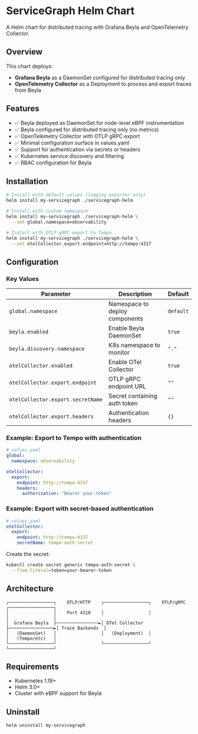 # ServiceGraph Helm Chart

A Helm chart for distributed tracing with Grafana Beyla and OpenTelemetry Collector.

## Overview

This chart deploys:
- **Grafana Beyla** as a DaemonSet configured for distributed tracing only
- **OpenTelemetry Collector** as a Deployment to process and export traces from Beyla

## Features

- ✅ Beyla deployed as DaemonSet for node-level eBPF instrumentation
- ✅ Beyla configured for distributed tracing only (no metrics)
- ✅ OpenTelemetry Collector with OTLP gRPC export
- ✅ Minimal configuration surface in values.yaml
- ✅ Support for authentication via secrets or headers
- ✅ Kubernetes service discovery and filtering
- ✅ RBAC configuration for Beyla

## Installation

```bash
# Install with default values (logging exporter only)
helm install my-servicegraph ./servicegraph-helm

# Install with custom namespace
helm install my-servicegraph ./servicegraph-helm \
  --set global.namespace=observability

# Install with OTLP gRPC export to Tempo
helm install my-servicegraph ./servicegraph-helm \
  --set otelCollector.export.endpoint=http://tempo:4317
```

## Configuration

### Key Values

| Parameter | Description | Default |
|-----------|-------------|---------|
| `global.namespace` | Namespace to deploy components | `default` |
| `beyla.enabled` | Enable Beyla DaemonSet | `true` |
| `beyla.discovery.namespace` | K8s namespace to monitor | `"."` |
| `otelCollector.enabled` | Enable OTel Collector | `true` |
| `otelCollector.export.endpoint` | OTLP gRPC endpoint URL | `""` |
| `otelCollector.export.secretName` | Secret containing auth token | `""` |
| `otelCollector.export.headers` | Authentication headers | `{}` |

### Example: Export to Tempo with authentication

```yaml
# values.yaml
global:
  namespace: observability

otelCollector:
  export:
    endpoint: http://tempo:4317
    headers:
      authorization: "Bearer your-token"
```

### Example: Export with secret-based authentication

```yaml
# values.yaml
otelCollector:
  export:
    endpoint: http://tempo:4317
    secretName: tempo-auth-secret
```

Create the secret:
```bash
kubectl create secret generic tempo-auth-secret \
  --from-literal=token=your-bearer-token
```

## Architecture

```
┌─────────────────┐    OTLP/HTTP    ┌─────────────────┐    OTLP/gRPC     ┌─────────────────┐
│                 │    Port 4318    │                 │                  │                 │
│  Grafana Beyla  ├────────────────►│ OTel Collector  ├─────────────────►│ Trace Backends  │
│   (DaemonSet)   │                 │   (Deployment)  │                  │   (Tempo/etc)   │
└─────────────────┘                 └─────────────────┘                  └─────────────────┘
```

## Requirements

- Kubernetes 1.19+
- Helm 3.0+
- Cluster with eBPF support for Beyla

## Uninstall

```bash
helm uninstall my-servicegraph
```
